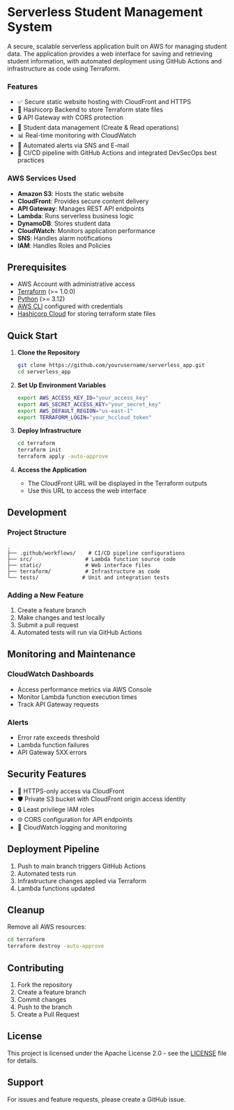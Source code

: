 # Serverless Student Management System

A secure, scalable serverless application built on AWS for managing student data. The application provides a web interface for saving and retrieving student information, with automated deployment using GitHub Actions and infrastructure as code using Terraform.

### Features

- ✅ Secure static website hosting with CloudFront and HTTPS
- 📝 Hashicorp Backend to store Terraform state files
- 🔒 API Gateway with CORS protection 
- 📝 Student data management (Create & Read operations)
- 📊 Real-time monitoring with CloudWatch
- 🚨 Automated alerts via SNS and E-mail
- 🚀 CI/CD pipeline with GitHub Actions and integrated DevSecOps best practices


### AWS Services Used

- **Amazon S3**: Hosts the static website
- **CloudFront**: Provides secure content delivery
- **API Gateway**: Manages REST API endpoints
- **Lambda**: Runs serverless business logic
- **DynamoDB**: Stores student data
- **CloudWatch**: Monitors application performance
- **SNS**: Handles alarm notifications
- **IAM**: Handles Roles and Policies

## Prerequisites

- AWS Account with administrative access
- [Terraform](https://www.terraform.io/downloads.html) (>= 1.0.0)
- [Python](https://www.python.org/downloads/) (>= 3.12)
- [AWS CLI](https://aws.amazon.com/cli/) configured with credentials
- [Hashicorp Cloud](https://app.terraform.io/) for storing terraform state files

## Quick Start

1. **Clone the Repository**
   ```bash
   git clone https://github.com/yourusername/serverless_app.git
   cd serverless_app
   ```

2. **Set Up Environment Variables**
   ```bash
   export AWS_ACCESS_KEY_ID="your_access_key"
   export AWS_SECRET_ACCESS_KEY="your_secret_key"
   export AWS_DEFAULT_REGION="us-east-1"
   export TERRAFORM_LOGIN="your_hccloud_token"
   ```

3. **Deploy Infrastructure**
   ```bash
   cd terraform
   terraform init
   terraform apply -auto-approve
   ```

4. **Access the Application**
   - The CloudFront URL will be displayed in the Terraform outputs
   - Use this URL to access the web interface

## Development

### Project Structure
```
.
├── .github/workflows/    # CI/CD pipeline configurations
├── src/                 # Lambda function source code
├── static/              # Web interface files
├── terraform/           # Infrastructure as code
└── tests/              # Unit and integration tests
```

### Adding a New Feature

1. Create a feature branch
2. Make changes and test locally
3. Submit a pull request
4. Automated tests will run via GitHub Actions

## Monitoring and Maintenance

### CloudWatch Dashboards
- Access performance metrics via AWS Console
- Monitor Lambda function execution times
- Track API Gateway requests

### Alerts
- Error rate exceeds threshold
- Lambda function failures
- API Gateway 5XX errors

## Security Features

- 🔐 HTTPS-only access via CloudFront
- 🛡️ Private S3 bucket with CloudFront origin access identity
- 🔒 Least privilege IAM roles
- 🌐 CORS configuration for API endpoints
- 📝 CloudWatch logging and monitoring

## Deployment Pipeline

1. Push to main branch triggers GitHub Actions
2. Automated tests run
3. Infrastructure changes applied via Terraform
4. Lambda functions updated

## Cleanup

Remove all AWS resources:
```bash
cd terraform
terraform destroy -auto-approve
```

## Contributing

1. Fork the repository
2. Create a feature branch
3. Commit changes
4. Push to the branch
5. Create a Pull Request

## License

This project is licensed under the Apache License 2.0 - see the [LICENSE](LICENSE) file for details.

## Support

For issues and feature requests, please create a GitHub issue.
